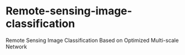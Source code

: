 # Remote-sensing-image-classification
Remote Sensing Image Classification Based on Optimized Multi-scale Network
